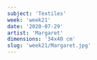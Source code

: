 ```yaml
---
subject: 'Textiles'
week: 'week21'
date: '2020-07-29'
artist: 'Margaret'
dimensions: '34x40 cm'
slug: 'week21/Margaret.jpg'
---
```

